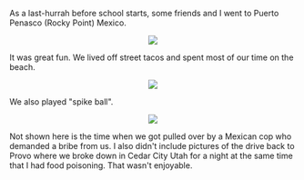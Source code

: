 As a last-hurrah before school starts, some friends and I went to Puerto Penasco (Rocky Point) Mexico.

<center> <img src="require('assets/images/posts/mexico/mexico_friends_1.jpeg')" style="max-width: 640;" /> </center>

It was great fun. We lived off street tacos and spent most of our time on the beach.

<center> <img src="require('assets/images/posts/mexico/mexico_sunset_1.jpeg')" style="max-width: 640;" /> </center>

We also played "spike ball".

<center> <img src="require('assets/images/posts/mexico/mexico_spike_ball.jpeg')" style="max-width: 640;" /> </center>

Not shown here is the time when we got pulled over by a Mexican cop who demanded a bribe from us. I also didn't include pictures of the drive back to Provo where we broke down in Cedar City Utah for a night at the same time that I had food poisoning. That wasn't enjoyable.
